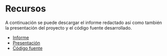 # Recursos

A continuación se puede descargar el informe redactado así como también la presentación del proyecto y el código fuente desarrollado.

  * <a href="assets/informe.pdf" download>Informe</a>
  * <a href="assets/presentacion.pdf" download>Presentación</a>
  * <a href="assets/fuente.zip" download>Código fuente</a>